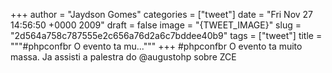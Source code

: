 
+++
author = "Jaydson Gomes"
categories = ["tweet"]
date = "Fri Nov 27 14:56:50 +0000 2009"
draft = false
image = "{TWEET_IMAGE}"
slug = "2d564a758c787555e2c656a76d2a6c7bddee40b9"
tags = ["tweet"]
title = """#phpconfbr O evento ta mu..."""
+++
#phpconfbr O evento ta muito massa. Ja assisti a palestra do @augustohp sobre ZCE
